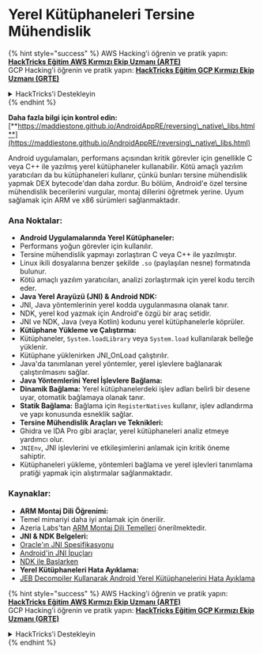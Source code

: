 # Yerel Kütüphaneleri Tersine Mühendislik

{% hint style="success" %}
AWS Hacking'i öğrenin ve pratik yapın:<img src="/.gitbook/assets/arte.png" alt="" data-size="line">[**HackTricks Eğitim AWS Kırmızı Ekip Uzmanı (ARTE)**](https://training.hacktricks.xyz/courses/arte)<img src="/.gitbook/assets/arte.png" alt="" data-size="line">\
GCP Hacking'i öğrenin ve pratik yapın: <img src="/.gitbook/assets/grte.png" alt="" data-size="line">[**HackTricks Eğitim GCP Kırmızı Ekip Uzmanı (GRTE)**<img src="/.gitbook/assets/grte.png" alt="" data-size="line">](https://training.hacktricks.xyz/courses/grte)

<details>

<summary>HackTricks'i Destekleyin</summary>

* [**abonelik planlarını**](https://github.com/sponsors/carlospolop) kontrol edin!
* **💬 [**Discord grubuna**](https://discord.gg/hRep4RUj7f) veya [**telegram grubuna**](https://t.me/peass) katılın ya da **Twitter'da** 🐦 [**@hacktricks\_live**](https://twitter.com/hacktricks\_live)** bizi takip edin.**
* **Hacking ipuçlarını paylaşmak için** [**HackTricks**](https://github.com/carlospolop/hacktricks) ve [**HackTricks Cloud**](https://github.com/carlospolop/hacktricks-cloud) github reposuna PR gönderin.

</details>
{% endhint %}


**Daha fazla bilgi için kontrol edin:** [**https://maddiestone.github.io/AndroidAppRE/reversing\_native\_libs.html**](https://maddiestone.github.io/AndroidAppRE/reversing\_native\_libs.html)

Android uygulamaları, performans açısından kritik görevler için genellikle C veya C++ ile yazılmış yerel kütüphaneler kullanabilir. Kötü amaçlı yazılım yaratıcıları da bu kütüphaneleri kullanır, çünkü bunları tersine mühendislik yapmak DEX bytecode'dan daha zordur. Bu bölüm, Android'e özel tersine mühendislik becerilerini vurgular, montaj dillerini öğretmek yerine. Uyum sağlamak için ARM ve x86 sürümleri sağlanmaktadır.

### Ana Noktalar:

* **Android Uygulamalarında Yerel Kütüphaneler:**
* Performans yoğun görevler için kullanılır.
* Tersine mühendislik yapmayı zorlaştıran C veya C++ ile yazılmıştır.
* Linux ikili dosyalarına benzer şekilde `.so` (paylaşılan nesne) formatında bulunur.
* Kötü amaçlı yazılım yaratıcıları, analizi zorlaştırmak için yerel kodu tercih eder.
* **Java Yerel Arayüzü (JNI) & Android NDK:**
* JNI, Java yöntemlerinin yerel kodda uygulanmasına olanak tanır.
* NDK, yerel kod yazmak için Android'e özgü bir araç setidir.
* JNI ve NDK, Java (veya Kotlin) kodunu yerel kütüphanelerle köprüler.
* **Kütüphane Yükleme ve Çalıştırma:**
* Kütüphaneler, `System.loadLibrary` veya `System.load` kullanılarak belleğe yüklenir.
* Kütüphane yüklenirken JNI\_OnLoad çalıştırılır.
* Java'da tanımlanan yerel yöntemler, yerel işlevlere bağlanarak çalıştırılmasını sağlar.
* **Java Yöntemlerini Yerel İşlevlere Bağlama:**
* **Dinamik Bağlama:** Yerel kütüphanelerdeki işlev adları belirli bir desene uyar, otomatik bağlamaya olanak tanır.
* **Statik Bağlama:** Bağlama için `RegisterNatives` kullanır, işlev adlandırma ve yapı konusunda esneklik sağlar.
* **Tersine Mühendislik Araçları ve Teknikleri:**
* Ghidra ve IDA Pro gibi araçlar, yerel kütüphaneleri analiz etmeye yardımcı olur.
* `JNIEnv`, JNI işlevlerini ve etkileşimlerini anlamak için kritik öneme sahiptir.
* Kütüphaneleri yükleme, yöntemleri bağlama ve yerel işlevleri tanımlama pratiği yapmak için alıştırmalar sağlanmaktadır.

### Kaynaklar:

* **ARM Montaj Dili Öğrenimi:**
* Temel mimariyi daha iyi anlamak için önerilir.
* Azeria Labs'tan [ARM Montaj Dili Temelleri](https://azeria-labs.com/writing-arm-assembly-part-1/) önerilmektedir.
* **JNI & NDK Belgeleri:**
* [Oracle'ın JNI Spesifikasyonu](https://docs.oracle.com/javase/7/docs/technotes/guides/jni/spec/jniTOC.html)
* [Android'in JNI İpuçları](https://developer.android.com/training/articles/perf-jni)
* [NDK ile Başlarken](https://developer.android.com/ndk/guides/)
* **Yerel Kütüphaneleri Hata Ayıklama:**
* [JEB Decompiler Kullanarak Android Yerel Kütüphanelerini Hata Ayıklama](https://medium.com/@shubhamsonani/how-to-debug-android-native-libraries-using-jeb-decompiler-eec681a22cf3)


{% hint style="success" %}
AWS Hacking'i öğrenin ve pratik yapın:<img src="/.gitbook/assets/arte.png" alt="" data-size="line">[**HackTricks Eğitim AWS Kırmızı Ekip Uzmanı (ARTE)**](https://training.hacktricks.xyz/courses/arte)<img src="/.gitbook/assets/arte.png" alt="" data-size="line">\
GCP Hacking'i öğrenin ve pratik yapın: <img src="/.gitbook/assets/grte.png" alt="" data-size="line">[**HackTricks Eğitim GCP Kırmızı Ekip Uzmanı (GRTE)**<img src="/.gitbook/assets/grte.png" alt="" data-size="line">](https://training.hacktricks.xyz/courses/grte)

<details>

<summary>HackTricks'i Destekleyin</summary>

* [**abonelik planlarını**](https://github.com/sponsors/carlospolop) kontrol edin!
* **💬 [**Discord grubuna**](https://discord.gg/hRep4RUj7f) veya [**telegram grubuna**](https://t.me/peass) katılın ya da **Twitter'da** 🐦 [**@hacktricks\_live**](https://twitter.com/hacktricks\_live)** bizi takip edin.**
* **Hacking ipuçlarını paylaşmak için** [**HackTricks**](https://github.com/carlospolop/hacktricks) ve [**HackTricks Cloud**](https://github.com/carlospolop/hacktricks-cloud) github reposuna PR gönderin.

</details>
{% endhint %}
